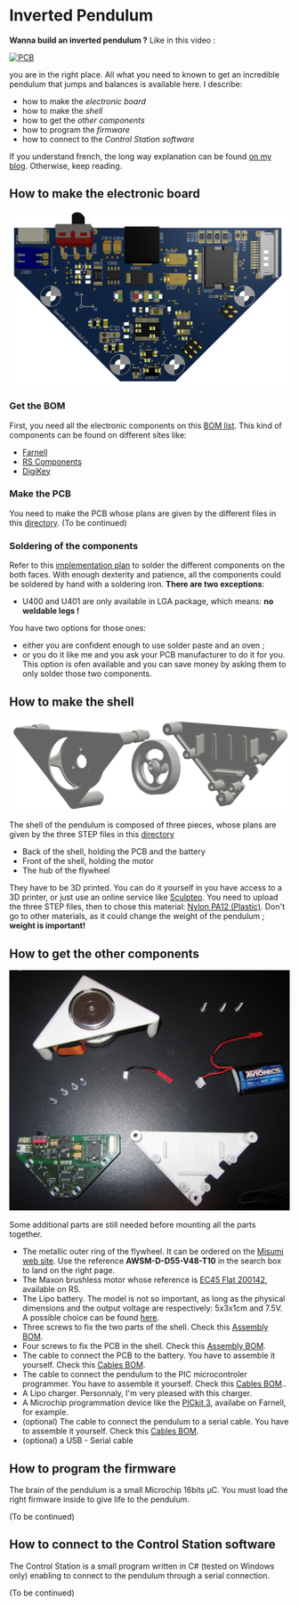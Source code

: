 # Inverted Pendulum

**Wanna build an inverted pendulum ?** Like in this video :

[![PCB](./pictures/GifMovie.gif)](https://www.youtube.com/watch?v=6xe19XnX5L0&t=20s)


you are in the right place. All what you need to known to get an incredible pendulum that jumps and balances is available here. I describe:

* how to make the *electronic board*
* how to make the *shell*
* how to get the *other components*
* how to program the *firmware*
* how to connect to the *Control Station software*

If you understand french, the long way explanation can be found [on my blog](https://jsgonsette.github.io/). Otherwise, keep reading.



## How to make the electronic board

![PCB](./pictures/PCB.png)

### Get the BOM
First, you need all the electronic components on this [BOM list](./Electronic/BOM.xlsx). This kind of components can be found on different sites like:

* [Farnell](http://farnell.com/)
* [RS Components](http://www.rs-online.com/)
* [DigiKey](https://www.digikey.com/)

### Make the PCB
You need to make the PCB whose plans are given by the different files in this [directory](./Electronic/PCB).
(To be continued)

### Soldering of the components

Refer to this [implementation plan](./Electronic/Schematic.PDF) to solder the different components on the both faces. With enough dexterity and patience, all the components could be soldered by hand with a soldering iron. **There are two exceptions**:

* U400 and U401 are only available in LGA package, which means: **no weldable legs !**

You have two options for those ones:

* either you are confident enough to use solder paste and an oven ;
* or you do it like me and you ask your PCB manufacturer to do it for you. This option is ofen available and you can save money by asking them to only solder those two components.



## How to make the shell

![PCB](./pictures/Shell.png)

The shell of the pendulum is composed of three pieces, whose plans are given by the three STEP files in this [directory](./Mecanic/Shell)

* Back of the shell, holding the PCB and the battery
* Front of the shell, holding the motor
* The hub of the flywheel

They have to be 3D printed. You can do it yourself in you have access to a 3D printer, or just use an online service like [Sculpteo](https://www.sculpteo.com). You need to upload the three STEP files, then to chose this material: [Nylon PA12 (Plastic)](https://www.sculpteo.com/en/materials/plastic-material/). Don't go to other materials, as it could change the weight of the pendulum ; **weight is important!**


## How to get the other components

![PCB](./pictures/Inventory.png)

Some additional parts are still needed before mounting all the parts together.

* The metallic outer ring of the flywheel. It can be ordered on the [Misumi web site](https://uk.misumi-ec.com/). Use the reference **AWSM-D-D55-V48-T10** in the search box to land on the right page.
* The Maxon brushless motor whose reference is [EC45 Flat 200142](https://www.maxonmotor.com/maxon/view/product/200142), available on RS.
* The Lipo battery. The model is not so important, as long as the physical dimensions and the output voltage are respectively: 5x3x1cm and 7.5V. A possible choice can be found [here](https://www.guixmodel.fr/modelisme/accus-et-chargeurs/accus/lipo-2s/accu-lipo-450mah-2s-30c-kryptonium-detail).
* Three screws to fix the two parts of the shell. Check this [Assembly BOM](Assembly%20BOM.xlsx).
* Four screws to fix the PCB in the shell. Check this [Assembly BOM](Assembly%20BOM.xlsx).
* The cable to connect the PCB to the battery. You have to assemble it yourself. Check this [Cables BOM](.Mecanic/Cables%20BOM.xlsx).
* The cable to connect the pendulum to the PIC microcontroler programmer. You have to assemble it yourself. Check this [Cables BOM](.Mecanic/Cables%20BOM.xlsx)..
* A Lipo charger. Personnaly, I'm very pleased with this charger.
* A Microchip programmation device like the [PICkit 3](https://www.microchip.com/Developmenttools/ProductDetails/PG164130), availabe on Farnell, for example.
* (optional) The cable to connect the pendulum to a serial cable. You have to assemble it yourself. Check this [Cables BOM](.Mecanic/Cables%20BOM.xlsx).
* (optional) a USB - Serial cable


## How to program the firmware

The brain of the pendulum is a small Microchip 16bits µC. You must load the right firmware inside to give life to the pendulum.

(To be continued)



## How to connect to the Control Station software

The Control Station is a small program written in C# (tested on Windows only) enabling to connect to the pendulum through a serial connection.

(To be continued)
